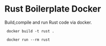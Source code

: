 # Rust Boilerplate Docker

Build,compile and run Rust code via docker.

```
 docker build -t rust .

 docker run --rm rust
```
